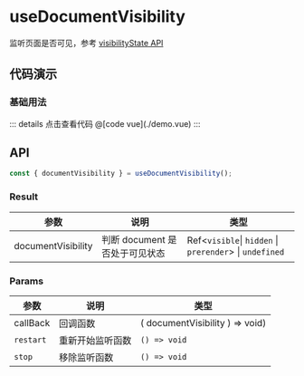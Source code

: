 # useDocumentVisibility

监听页面是否可见，参考 [visibilityState API](https://developer.mozilla.org/docs/Web/API/Document/visibilityState)

## 代码演示

### 基础用法

<Dom-useDocumentVisibility-demo />
::: details 点击查看代码
@[code vue](./demo.vue)
:::

## API

```typescript
const { documentVisibility } = useDocumentVisibility();
```

### Result

| 参数               | 说明                           | 类型                                                    |
| ------------------ | ------------------------------ | ------------------------------------------------------- |
| documentVisibility | 判断 document 是否处于可见状态 | Ref<`visible`\| `hidden` \| `prerender`> \| `undefined` |

### Params

| 参数      | 说明             | 类型                            |
| --------- | ---------------- | ------------------------------- |
| callBack  | 回调函数         | ( documentVisibility ) => void) |
| `restart` | 重新开始监听函数 | `() => void`                    |
| `stop`    | 移除监听函数     | `() => void`                    |
